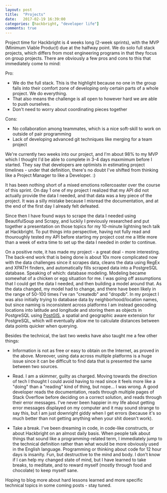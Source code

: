 ```yaml
---
layout: post
title:  "Projects"
date:   2017-02-19 16:39:00
categories: [hackbright, "developer life"]
comments: true
---
```


Project time for Hackbright is 4 weeks long (2-week sprints), with the MVP (Minimum Viable Product) due at the halfway point. We do solo full stack projects, which differs from most engineering programs in that they focus on group projects. There are obviously a few pros and cons to this that immediately come to mind:

Pro:
- We do the full stack. This is the highlight because no one in the group falls into their comfort zone of developing only certain parts of a whole project. We do everything.
- That also means the challenge is all open to however hard we are able to push ourselves.
- Don't need to worry about coordinating pieces together

Cons:
- No collaboration among teammates, which is a nice soft-skill to work on outside of pair programming
- Lack of developing advanced git techniques like merging for a team project

We're currently two weeks into our project, and I'm about 98% to my MVP which I thought I'd be able to complete in 3-4 days maxmimum before I started. They say that developers are optimists in estimating project timelines - under that definition, there's no doubt I've shifted from thinking like a Project Manager to like a Developer. :)

It has been nothing short of a mixed emotions rollercoaster over the course of this sprint. On day 1 one of my project I realized that my API did not actually provide the data I needed, and that data was a key piece of the project. It was a silly mistake because I misread the documentation, and at the end of the first day I already felt defeated.

Since then I have found ways to scrape the data I needed using BeautifulSoup and Scrapy, and luckily I previously researched and put together a presentation on those topics for my 10-minute lightning tech talk at Hackbright. To put things into perspective, having not fully read and thouroughly tested my API before starting my project cost me a little more than a week of extra time to set up the data I needed in order to continue.

On a positive note, it has made my project - a great deal - more interesting. The back-end work that is being done is about 10x more complicated now with the data challenges since it scrapes data, cleans the data using RegEx and XPATH finders, and automatically fills scraped data into a PostgreSQL database. Speaking of which: database modeling. Modeling became somewhat of a chicken or egg situation for me. I was going off assumptions that I could get the data I needed, and then building a model around that. As the data changed, my model had to change, and there have been likely in the range of 50-100 times I've ran "createdb" and "dropdb". In my project I was also initially trying to database data by neighborhood/location names, but since naming is inconsistent across platforms I am instead geocoding locations into latitude and longitude and storing them as objects in PostgreSQL using [PostGIS][postgis], a spatial and geographic aware extension for PostgreSQL, which will eventually allow me to calculate distances between data points quicker when querying.

Besides the technical, the last two weeks have also taught me a few other things:

- Information is not as free or easy to obtain on the Internet, as proved in the above. Moreover, using data across multiple platforms is a huge issue since it can be difficult to find data that is presented the same between two sources.

- Read. I am a skimmer, guilty as charged. Moving towards the direction of tech I thought I could avoid having to read since it feels more like a "doing" than a "reading" kind of thing, but nope... I was wrong. A good developer reads the documentation, reads through multiple pages of Stack Overflow before deciding on a correct solution, and reads through their error messages. I've never been happier in my life about getting error messages displayed on my computer and it may sound strange to say this, but I am just downright giddy when I get errors (because it's so much better than not getting anything when your shit doesn't work).

- Take a break. I've been dreaming in code, in code-like constructs, or about Hackbright on an almost daily basis. When people talk about things that sound like a programming-related term, I immediately jump to the technical definition rather than what would be more obviously used in the English language. Programming or thinking about code for 12 hour days is insanity. Fun, but destructive to the mind and body. I don't know if I can help my changed state of mind, but I have learned to take breaks, to meditate, and to reward myself (mostly through food and chocolate) to keep myself sane.

Hoping to blog more about hard lessons learned and more specific technical topics in some coming posts - stay tuned.



[postgis]: http://postgis.net/
